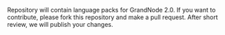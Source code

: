 Repository will contain language packs for GrandNode 2.0. If you want to contribute, please fork this repository and make a pull request. After short review, we will publish your changes.
